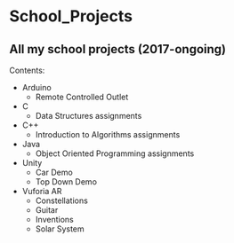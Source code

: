 # School_Projects
All my school projects (2017-ongoing)
---
Contents:
- Arduino
  - Remote Controlled Outlet
- C
  - Data Structures assignments
- C++
  - Introduction to Algorithms assignments
- Java
  - Object Oriented Programming assignments
- Unity
  - Car Demo
  - Top Down Demo
- Vuforia AR
  - Constellations
  - Guitar
  - Inventions
  - Solar System

